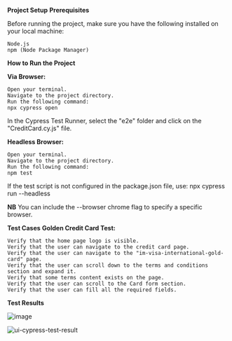 **Project Setup**
**Prerequisites**

Before running the project, make sure you have the following installed on your local machine:

    Node.js
    npm (Node Package Manager)
**How to Run the Project**

**Via Browser:**

    Open your terminal.
    Navigate to the project directory.
    Run the following command:
    npx cypress open
 
   In the Cypress Test Runner, select the "e2e" folder and click on the "CreditCard.cy.js" file.

**Headless Browser:**

    Open your terminal.
    Navigate to the project directory.
    Run the following command:
    npm test
If the test script is not configured in the package.json file, use:
    npx cypress run --headless
    
  **NB**  You can include the --browser chrome flag to specify a specific browser.

**Test Cases**
**Golden Credit Card Test:**

    Verify that the home page logo is visible.
    Verify that the user can navigate to the credit card page.
    Verify that the user can navigate to the "im-visa-international-gold-card" page.
    Verify that the user can scroll down to the terms and conditions section and expand it.
    Verify that some terms content exists on the page.
    Verify that the user can scroll to the Card form section.
    Verify that the user can fill all the required fields.


**Test Results**

![image](https://github.com/Abdirahman143/QA-Technical-Test-Automation/assets/33175808/93df9b3c-b5aa-4ba4-b74d-001b9c4ea9cb)

![ui-cypress-test-result](https://github.com/Abdirahman143/QA-Technical-Test-Automation/assets/33175808/f0718f14-ecd1-455e-aba4-4caf1f70d175)


